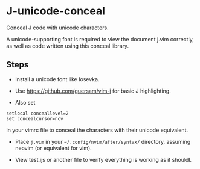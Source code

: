 # J-unicode-conceal
Conceal J code with unicode characters.

A unicode-supporting font is required to view the document j.vim correctly,
as well as code written using this conceal library.

## Steps
- Install a unicode font like Iosevka.
- Use https://github.com/guersam/vim-j for basic J highlighting.

- Also set
```
setlocal conceallevel=2
set concealcursor=ncv
```
in your vimrc file to conceal the characters with their unicode equivalent.

- Place `j.vim` in your `~/.config/nvim/after/syntax/` directory,
assuming neovim (or equivalent for vim).

- View test.ijs or another file to verify everything is working as it shouldl.
